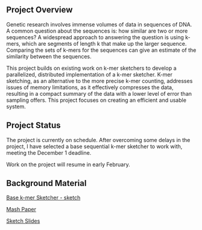 ## Project Overview

Genetic research involves immense volumes of data in sequences of DNA. A common question about the sequences is: how similar are two or more sequences? A widespread approach to answering the question is using k-mers, which are segments of length k that make up the larger sequence. Comparing the sets of k-mers for the sequences can give an estimate of the similarity between the sequences.

This project builds on existing work on k-mer sketchers to develop a parallelized, distributed implementation of a k-mer sketcher. K-mer sketching, as an alternative to the more precise k-mer counting, addresses issues of memory limitations, as it effectively compresses the data, resulting in a compact summary of the data with a lower level of error than sampling offers. This project focuses on creating an efficient and usable system.

## Project Status

The project is currently on schedule. After overcoming some delays in the project, I have selected a base sequential k-mer sketcher to work with, meeting the December 1 deadline.

Work on the project will resume in early February.

## Background Material

[Base k-mer Sketcher - sketch](https://github.com/dnbaker/sketch)

[Mash Paper](https://genomebiology.biomedcentral.com/articles/10.1186/s13059-016-0997-x)

[Sketch Slides](https://f1000research.com/slides/8-1866)
